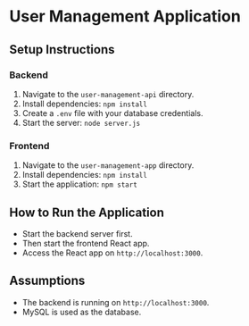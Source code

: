 # User Management Application

## Setup Instructions

### Backend
1. Navigate to the `user-management-api` directory.
2. Install dependencies: `npm install`
3. Create a `.env` file with your database credentials.
4. Start the server: `node server.js`

### Frontend
1. Navigate to the `user-management-app` directory.
2. Install dependencies: `npm install`
3. Start the application: `npm start`

## How to Run the Application
- Start the backend server first.
- Then start the frontend React app.
- Access the React app on `http://localhost:3000`.

## Assumptions
- The backend is running on `http://localhost:3000`.
- MySQL is used as the database.
